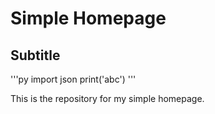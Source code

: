 # Simple Homepage

## Subtitle

'''py
import json
print('abc')
'''

This is the repository for my simple homepage.

